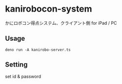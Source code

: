 # kanirobocon-system

かにロボコン得点システム、クライアント側 for iPad / PC

## Usage

```
deno run -A kanirobo-server.ts
```

## Setting

set id & password
